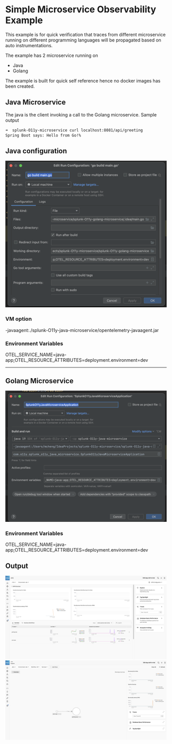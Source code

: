 # Simple Microservice Observability Example

This example is for quick verification that traces from different microservice running on different programming languages will be propagated based on auto instrumentations.

The example has 2 microservice running on 
- Java
- Golang

The example is built for quick self reference hence no docker images has been created.


## Java Microservice

The java is the client invoking a call to the Golang microservice. Sample output

```text
➜  splunk-O11y-microservice curl localhost:8081/api/greeting
Spring Boot says: Hello from Go!%   
```

## Java configuration

![javaconfig](./images/1.png)
### VM option
-javaagent:./splunk-O11y-java-microservice/opentelemetry-javaagent.jar

### Environment Variables
OTEL_SERVICE_NAME=java-app;OTEL_RESOURCE_ATTRIBUTES=deployment.environment=dev

---

## Golang Microservice

![golangconfig](./images/2.png)

### Environment Variables
OTEL_SERVICE_NAME=java-app;OTEL_RESOURCE_ATTRIBUTES=deployment.environment=dev

## Output

![o11y-traces](./images/3.png)
![o11y-servicemap](./images/4.png)